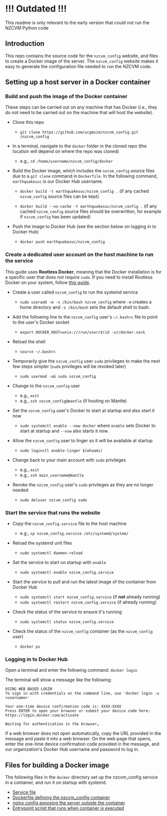 # !!! Outdated !!!

This readme is only relevant to the early version that could not run the NZCVM Python code

## Introduction

This repo contains the source code for the `nzcvm_config` website, and files to create a Docker
image of the server. The `nzcvm_config` website makes it easy to generate the configuration file 
needed to run the NZCVM code.

## Setting up a host server in a Docker container

### Build and push the image of the Docker container

These steps can be carried out on any machine that has Docker (i.e., they do not need to be carried out on the machine that will host the website).  

* Clone this repo
    * `git clone https://github.com/ucgmsim/nzcvm_config.git /nzcvm_config`

* In a terminal, navigate to the `docker` folder in the cloned repo (the location will depend on where the repo was cloned)
    * e.g., `cd /home/username/nzcvm_config/docker`

* Build the Docker image, which includes the `nzcvm_config` source files due to a `git clone` command in `Dockerfile`. In the following command, `earthquakesuc` is our Docker Hub username.

    * `docker build -t earthquakesuc/nzcvm_config .` (if any cached `nzcvm_config` source files can be kept)

    * `docker build --no-cache -t earthquakesuc/nzcvm_config .` (if any cached `nzcvm_config` source files should be overwritten, for example if `nzcvm_config` has been updated)

* Push the image to Docker Hub (see the section below on logging in to Docker Hub)
    * `docker push earthquakesuc/nzcvm_config`

### Create a dedicated user account on the host machine to run the service

This guide uses **Rootless Docker**, meaning that the Docker installation is for a specific user that does not require `sudo`. If you need to install Rootless Docker on your system, follow [this guide](https://docs.docker.com/engine/security/rootless/).

* Create a user called `nzcvm_config` to run the systemd service
    *  `sudo useradd -m -s /bin/bash nzcvm_config` where `-m` creates a home directory and `-s /bin/bash` sets the default shell to bash.

* Add the following line to the `nzcvm_config` user's `~/.bashrc` file to point to the user's Docker socket
    * `export DOCKER_HOST=unix:///run/user/$(id -u)/docker.sock`

* Reload the shell
    * `source ~/.bashrc`

* Temporarily give the `nzcvm_config` user `sudo` privileges to make the next few steps simpler (`sudo` privileges will be revoked later)
    *  `sudo usermod -aG sudo nzcvm_config`

* Change to the `nzcvm_config` user
    * e.g., `exit`
    * e.g., `ssh nzcvm_config@mantle` (if hosting on Mantle)

* Set the `nzcvm_config` user's Docker to start at startup and also start it now 
    * `sudo systemctl enable --now docker` where `enable` sets Docker to start at startup and `--now` also starts it now.

* Allow the `nzcvm_config` user to linger so it will be available at startup 
    * `sudo loginctl enable-linger $(whoami)`



* Change back to your main account with `sudo` privileges
    * e.g., `exit`
    * e.g., `ssh main_username@mantle`

* Revoke the `nzcvm_config` user's `sudo` privileges as they are no longer needed 
    * `sudo deluser nzcvm_config sudo`

### Start the service that runs the website

* Copy the `nzcvm_config.service` file to the host machine
    * e.g., `cp nzcvm_config.service /etc/systemd/system/`
* Reload the systemd unit files
    *  `sudo systemctl daemon-reload`
* Set the service to start on startup with `enable`
    * `sudo systemctl enable nzcvm_config.service`

* Start the service to pull and run the latest image of the container from Docker Hub
    * `sudo systemctl start nzcvm_config.service` (if **not** already running)
    * `sudo systemctl restart nzcvm_config.service` (if already running)

* Check the status of the service to ensure it's running
    * `sudo systemctl status nzcvm_config.service` 

* Check the status of the `nzcvm_config` container (as the `nzcvm_config` user)
    * `docker ps`

### Logging in to Docker Hub
Open a terminal and enter the following command:
`docker login`

The terminal will show a message like the following:

    USING WEB BASED LOGIN
    To sign in with credentials on the command line, use 'docker login -u <username>'

    Your one-time device confirmation code is: XXXX-XXXX
    Press ENTER to open your browser or submit your device code here: https://login.docker.com/activate

    Waiting for authentication in the browser…

If a web browser does not open automatically, copy the URL provided in the message and 
paste it into a web browser. On the web page that opens, enter the one-time device 
confirmation code provided in the message, and our organization's Docker Hub username 
and password to log in.

## Files for building a Docker image

The following files in the `docker` directory set up the nzcvm_config service in a 
container, and run it on startup with systemd. 

- [Service file](docker/nzcvm_config.service)
- [Dockerfile defining the nzcvm_config container](docker/Dockerfile)
- [nginx config exposing the server outside the container](docker/nginx.conf)
- [Entrypoint script that runs when container is executed](docker/start.sh)
